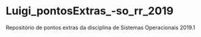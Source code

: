 # Luigi_pontosExtras_-so_rr_2019
Repositório de pontos extras da disciplina de Sistemas Operacionais 2019.1
